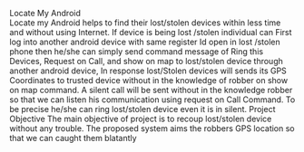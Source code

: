Locate My Android                                                                                                                           
Locate my Android helps to find their lost/stolen devices within less time and
without using Internet. If device is being lost /stolen individual can First log into
another android device with same register Id open in lost /stolen phone then he/she
can simply send command message of Ring this Devices, Request on Call, and show
on map to lost/stolen device through another android device, In response lost/Stolen
devices will sends its GPS Coordinates to trusted device without in the knowledge of
robber on show on map command. A silent call will be sent without in the
knowledge robber so that we can listen his communication using request on Call
Command. To be precise he/she can ring lost/stolen device even it is in silent.
Project Objective
The main objective of project is to recoup lost/stolen device without any trouble. The
proposed system aims the robbers GPS location so that we can caught them blatantly
